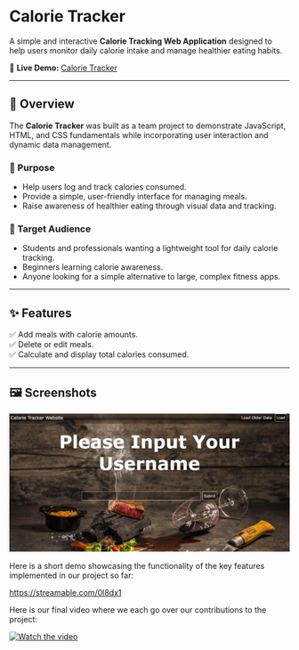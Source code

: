 # Calorie Tracker  

A simple and interactive **Calorie Tracking Web Application** designed to help users monitor daily calorie intake and manage healthier eating habits.  

🔗 **Live Demo:** [Calorie Tracker](https://julianmoodie.github.io/Calorie-Tracker/)  

---

## 📌 Overview  

The **Calorie Tracker** was built as a team project to demonstrate JavaScript, HTML, and CSS fundamentals while incorporating user interaction and dynamic data management.  

### 🎯 Purpose  
- Help users log and track calories consumed.  
- Provide a simple, user-friendly interface for managing meals.  
- Raise awareness of healthier eating through visual data and tracking.  

### 👥 Target Audience  
- Students and professionals wanting a lightweight tool for daily calorie tracking.  
- Beginners learning calorie awareness.  
- Anyone looking for a simple alternative to large, complex fitness apps.  

---

## ✨ Features  

✅ Add meals with calorie amounts.  
✅ Delete or edit meals.  
✅ Calculate and display total calories consumed.  

---

## 🖼️ Screenshots  

![App Screenshot 1](assets/Lander.png)  


Here is a short demo showcasing the functionality of the key features implemented in our project so far:

https://streamable.com/0l8dx1

Here is our final video where we each go over our contributions to the project:

[![Watch the video](https://img.youtube.com/vi/https://www.youtube.com/watch?v=KRbJtlEYCWk/0.jpg)](https://www.youtube.com/watch?v=KRbJtlEYCWk)
